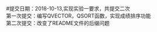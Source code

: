 
#提交日期：2018-10-13,实现实验一要求，共提交二次  
    第一次提交：编写QVECTOR，QSORT函数，实现成绩排序功能  
    第二次提交：改变了README文件的后缀问题  
